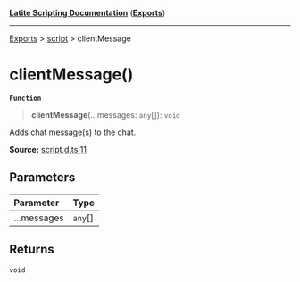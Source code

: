 [**Latite Scripting Documentation**](../../README.md) ([**Exports**](../../exports.md))

---

[Exports](../../exports.md) > [script](../index.md) > clientMessage

# clientMessage()

**`Function`**

> **clientMessage**(...messages: `any`[]): `void`

Adds chat message(s) to the chat.

**Source:** [script.d.ts:11](https://github.com/LatiteScripting/latitescripting.github.io/blob/a08b0d1/definitions/script.d.ts#L11)

## Parameters

| Parameter   | Type    |
| :---------- | :------ |
| ...messages | `any`[] |

## Returns

`void`
